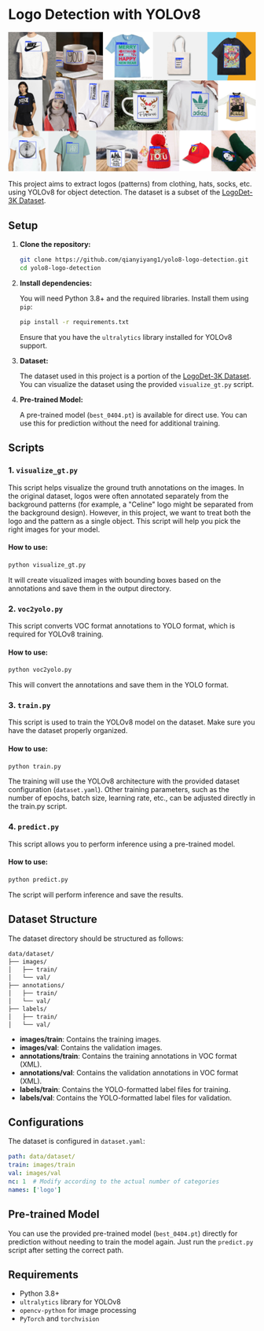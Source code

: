 
# Logo Detection with YOLOv8

![Example Image](example.jpg)

This project aims to extract logos (patterns) from clothing, hats, socks, etc. using YOLOv8 for object detection. The dataset is a subset of the [LogoDet-3K Dataset](https://github.com/Wangjing1551/LogoDet-3K-Dataset?tab=readme-ov-file).

## Setup

1. **Clone the repository:**

   ```bash
   git clone https://github.com/qianyiyang1/yolo8-logo-detection.git
   cd yolo8-logo-detection
   ```

2. **Install dependencies:**

   You will need Python 3.8+ and the required libraries. Install them using `pip`:

   ```bash
   pip install -r requirements.txt
   ```

   Ensure that you have the `ultralytics` library installed for YOLOv8 support.

3. **Dataset:**

   The dataset used in this project is a portion of the [LogoDet-3K Dataset](https://github.com/Wangjing1551/LogoDet-3K-Dataset?tab=readme-ov-file). You can visualize the dataset using the provided `visualize_gt.py` script.

4. **Pre-trained Model:**

   A pre-trained model (`best_0404.pt`) is available for direct use. You can use this for prediction without the need for additional training.

## Scripts

### 1. `visualize_gt.py`

This script helps visualize the ground truth annotations on the images. In the original dataset, logos were often annotated separately from the background patterns (for example, a "Celine" logo might be separated from the background design). However, in this project, we want to treat both the logo and the pattern as a single object. This script will help  you pick the right images for your model.

#### How to use:

```bash
python visualize_gt.py
```

It will create visualized images with bounding boxes based on the annotations and save them in the output directory.

### 2. `voc2yolo.py`

This script converts VOC format annotations to YOLO format, which is required for YOLOv8 training.

#### How to use:

```bash
python voc2yolo.py
```

This will convert the annotations and save them in the YOLO format.

### 3. `train.py`

This script is used to train the YOLOv8 model on the dataset. Make sure you have the dataset properly organized.

#### How to use:

```bash
python train.py
```

The training will use the YOLOv8 architecture with the provided dataset configuration (`dataset.yaml`). Other training parameters, such as the number of epochs, batch size, learning rate, etc., can be adjusted directly in the train.py script.

### 4. `predict.py`

This script allows you to perform inference using a pre-trained model.

#### How to use:

```bash
python predict.py
```

The script will perform inference and save the results.

## Dataset Structure

The dataset directory should be structured as follows:

```
data/dataset/
├── images/
│   ├── train/
│   └── val/
├── annotations/
│   ├── train/
│   └── val/
├── labels/
│   ├── train/
│   └── val/
```

- **images/train**: Contains the training images.
- **images/val**: Contains the validation images.
- **annotations/train**: Contains the training annotations in VOC format (XML).
- **annotations/val**: Contains the validation annotations in VOC format (XML).
- **labels/train**: Contains the YOLO-formatted label files for training.
- **labels/val**: Contains the YOLO-formatted label files for validation.

## Configurations

The dataset is configured in `dataset.yaml`:

```yaml
path: data/dataset/
train: images/train
val: images/val
nc: 1  # Modify according to the actual number of categories
names: ['logo']
```

## Pre-trained Model

You can use the provided pre-trained model (`best_0404.pt`) directly for prediction without needing to train the model again. Just run the `predict.py` script after setting the correct path.

## Requirements

- Python 3.8+
- `ultralytics` library for YOLOv8
- `opencv-python` for image processing
- `PyTorch` and `torchvision`
